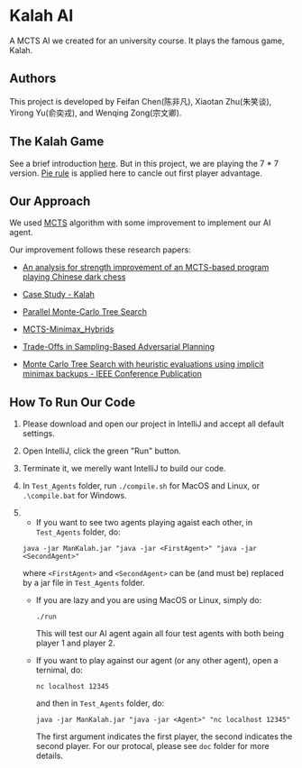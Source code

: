 # Kalah AI
A MCTS AI we created for an university course. It plays the famous game, Kalah.

## Authors

This project is developed by Feifan Chen(陈非凡), Xiaotan Zhu(朱笑谈), Yirong Yu(俞奕戎), and Wenqing Zong(宗文卿).

## The Kalah Game

See a brief introduction [here](https://en.wikipedia.org/wiki/Kalah). But in this project, we are playing the 7 * 7 version. [Pie rule](https://en.wikipedia.org/wiki/Pie_rule) is applied here to cancle out first player advantage.

## Our Approach

We used [MCTS](https://en.wikipedia.org/wiki/Monte_Carlo_tree_search) algorithm with some improvement to implement our AI agent. 

Our improvement follows these research papers:

* [An analysis for strength improvement of an MCTS-based program playing Chinese dark chess](https://www.sciencedirect.com/science/article/pii/S0304397516302705#se0100)

* [Case Study - Kalah](https://www.cs.drexel.edu/~jpopyack/Courses/AI/Sp15/notes/CaseStudy_Kalah.pdf)

* [Parallel Monte-Carlo Tree Search](https://dke.maastrichtuniversity.nl/m.winands/documents/multithreadedMCTS2.pdf)

* [MCTS-Minimax_Hybrids](https://dke.maastrichtuniversity.nl/m.winands/documents/mcts-minimax_hybrids_final.pdf)

* [Trade-Offs in Sampling-Based Adversarial Planning](https://aaai.org/ocs/index.php/ICAPS/ICAPS11/paper/view/2708/3154)

* [Monte Carlo Tree Search with heuristic evaluations using implicit minimax backups - IEEE Conference Publication](https://ieeexplore.ieee.org/document/6932903)

    

## How To Run Our Code

1. Please download and open our project in IntelliJ and accept all default settings. 

2. Open IntelliJ, click the green "Run" button.

3. Terminate it, we merelly want IntelliJ to build our code.

4. In `Test_Agents` folder, run `./compile.sh` for MacOS and Linux, or `.\compile.bat` for Windows.

5. * If you want to see two agents playing agaist each other, in `Test_Agents` folder, do:

    ```shell
    java -jar ManKalah.jar "java -jar <FirstAgent>" "java -jar <SecondAgent>"
    ```

    where `<FirstAgent>` and `<SecondAgent>` can be (and must be) replaced by a jar file in `Test_Agents` folder.

    * If you are lazy and you are using MacOS or Linux, simply do:

        ```shell
        ./run
        ```

        This will test our AI agent again all four test agents with both being player 1 and player 2.

    * If you want to play against our agent (or any other agent), open a ternimal, do:
   
        ```shell
        nc localhost 12345
        ```
   
        and then in `Test_Agents` folder, do:
   
        ```shell
        java -jar ManKalah.jar "java -jar <Agent>" "nc localhost 12345"
        ```
   
        The first argument indicates the first player, the second indicates the second player. For our protocal, please see `doc` folder for more details.